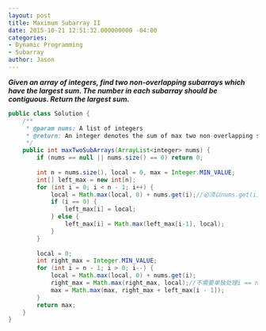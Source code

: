 ```yaml
---
layout: post
title: Maximum Subarray II
date: 2015-10-21 12:51:32.000000000 -04:00
categories:
- Dynamic Programming
- Subarray
author: Jason
---
```

<p><strong><em>Given an array of integers, find two non-overlapping subarrays which have the largest sum. The number in each subarray should be contiguous. Return the largest sum.</em></strong></p>

``` java
public class Solution {
    /**
     * @param nums: A list of integers
     * @return: An integer denotes the sum of max two non-overlapping subarrays
     */
    public int maxTwoSubArrays(ArrayList<integer> nums) {
        if (nums == null || nums.size() == 0) return 0;
        
        int n = nums.size(), local = 0, max = Integer.MIN_VALUE;
        int[] left_max = new int[n];
        for (int i = 0; i < n - 1; i++) {
            local = Math.max(local, 0) + nums.get(i);//必须以nums.get(i)结尾
            if (i == 0) {
                left_max[i] = local;
            } else {
                left_max[i] = Math.max(left_max[i-1], local);
            }
        }
        
        local = 0;
        int right_max = Integer.MIN_VALUE;
        for (int i = n - 1; i > 0; i--) {
            local = Math.max(local, 0) + nums.get(i);
            right_max = Math.max(right_max, local);//不需要单独处理i == n - 1,但是right_max 得设为最小值,要保证right_max == local 当 i == n - 1 时
            max = Math.max(max, right_max + left_max[i - 1]);
        }
        return max;
    }
}
```

